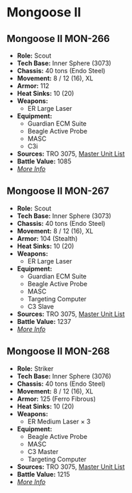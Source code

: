 # Mongoose II
## Mongoose II MON-266
- **Role:** Scout
- **Tech Base:** Inner Sphere (3073)
- **Chassis:** 40 tons (Endo Steel)
- **Movement:** 8 / 12 (16), XL
- **Armor:** 112
- **Heat Sinks:** 10 (20)
- **Weapons:**
  - ER Large Laser
- **Equipment:**
  - Guardian ECM Suite
  - Beagle Active Probe
  - MASC
  - C3i
- **Sources:** TRO 3075, [Master Unit List](http://masterunitlist.info/Unit/Details/2216/mongoose-ii-mon-266)
- **Battle Value:** 1085
- [*More Info*](mongoose_ii/mongoose_ii_mon-266.md)

## Mongoose II MON-267
- **Role:** Scout
- **Tech Base:** Inner Sphere (3073)
- **Chassis:** 40 tons (Endo Steel)
- **Movement:** 8 / 12 (16), XL
- **Armor:** 104 (Stealth)
- **Heat Sinks:** 10 (20)
- **Weapons:**
  - ER Large Laser
- **Equipment:**
  - Guardian ECM Suite
  - Beagle Active Probe
  - MASC
  - Targeting Computer
  - C3 Slave
- **Sources:** TRO 3075, [Master Unit List](http://masterunitlist.info/Unit/Details/2217/mongoose-ii-mon-267)
- **Battle Value:** 1237
- [*More Info*](mongoose_ii/mongoose_ii_mon-267.md)

## Mongoose II MON-268
- **Role:** Striker
- **Tech Base:** Inner Sphere (3076)
- **Chassis:** 40 tons (Endo Steel)
- **Movement:** 8 / 12 (16), XL
- **Armor:** 125 (Ferro Fibrous)
- **Heat Sinks:** 10 (20)
- **Weapons:**
  - ER Medium Laser × 3
- **Equipment:**
  - Beagle Active Probe
  - MASC
  - C3 Master
  - Targeting Computer
- **Sources:** TRO 3075, [Master Unit List](http://masterunitlist.info/Unit/Details/2218/mongoose-ii-mon-268)
- **Battle Value:** 1215
- [*More Info*](mongoose_ii/mongoose_ii_mon-268.md)


